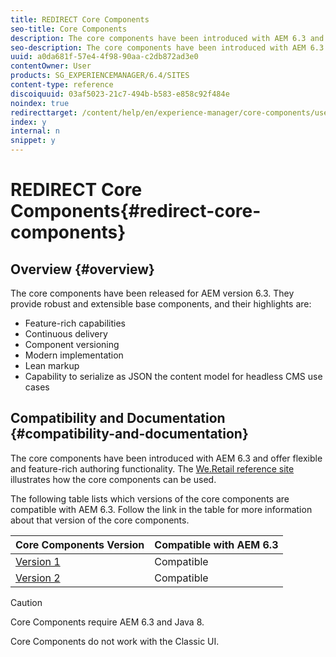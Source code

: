 ```yaml
---
title: REDIRECT Core Components
seo-title: Core Components
description: The core components have been introduced with AEM 6.3 and offer flexible and feature-rich authoring functionality. 
seo-description: The core components have been introduced with AEM 6.3 and offer flexible and feature-rich authoring functionality. 
uuid: a0da681f-57e4-4f98-90aa-c2db872ad3e0
contentOwner: User
products: SG_EXPERIENCEMANAGER/6.4/SITES
content-type: reference
discoiquuid: 03af5023-21c7-494b-b583-e858c92f484e
noindex: true
redirecttarget: /content/help/en/experience-manager/core-components/user-guide
index: y
internal: n
snippet: y
---
```


# REDIRECT Core Components{#redirect-core-components}

## Overview {#overview}

The core components have been released for AEM version 6.3. They provide robust and extensible base components, and their highlights are:

* Feature-rich capabilities
* Continuous delivery
* Component versioning
* Modern implementation
* Lean markup
* Capability to serialize as JSON the content model for headless CMS use cases

## Compatibility and Documentation {#compatibility-and-documentation}

The core components have been introduced with AEM 6.3 and offer flexible and feature-rich authoring functionality. The [We.Retail reference site](../../../sites/developing/using/we-retail.md) illustrates how the core components can be used.

The following table lists which versions of the core components are compatible with AEM 6.3. Follow the link in the table for more information about that version of the core components.

| **Core Components Version** |**Compatible with AEM 6.3** |
|---|---|
| [Version 1](https://helpx.adobe.com/experience-manager/core-components/using/versions.html) |Compatible |
| [Version 2](https://helpx.adobe.com/experience-manager/core-components/using/versions.html) |Compatible |

>[!CAUTION]
>
>Core Components require AEM 6.3 and Java 8.
>
>Core Components do not work with the Classic UI.

